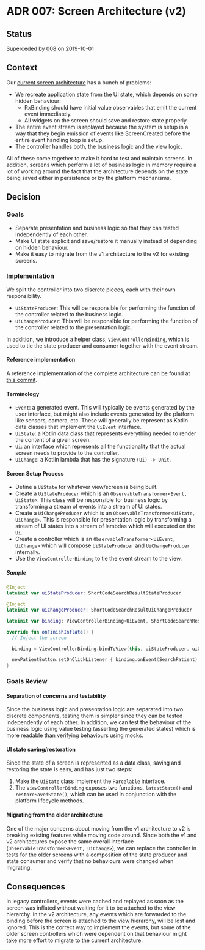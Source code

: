 # ADR 007: Screen Architecture (v2)

## Status
Superceded by [008](./008-screen-architecture-v3.md) on 2019-10-01

## Context
Our [current screen architecture](001-screen-controllers.md) has a bunch of problems:

- We recreate application state from the UI state, which depends on some hidden behaviour:
	- RxBinding should have initial value observables that emit the current event immediately.
	- All widgets on the screen should save and restore state properly.
- The entire event stream is replayed because the system is setup in a way that they begin emission of events like ScreenCreated before the entire event handling loop is setup.
- The controller handles both, the business logic and the view logic.

All of these come together to make it hard to test and maintain screens. In addition, screens which perform a lot of business logic in memory require a lot of working around the fact that the architecture depends on the state being saved either in persistence or by the platform mechanisms.

## Decision

### Goals
- Separate presentation and business logic so that they can tested independently of each other.
- Make UI state explicit and save/restore it manually instead of depending on hidden behaviour.
- Make it easy to migrate from the v1 architecture to the v2 for existing screens.

### Implementation
We split the controller into two discrete pieces, each with their own responsibility.

- `UiStateProducer`: This will be responsible for performing the function of the controller related to the business logic.
- `UiChangeProducer`: This will be responsible for performing the function of the controller related to the presentation logic.

In addition, we introduce a helper class, `ViewControllerBinding`, which is used to tie the state producer and consumer together with the event stream.

#### Reference implementation
A reference implementation of the complete architecture can be found at [this commit](https://github.com/simpledotorg/simple-android/blob/9e8412259e034e555fa40c2b07810a98d736df95/app/src/main/java/org/simple/clinic/shortcodesearchresult/ShortCodeSearchResultScreen.kt).

#### Terminology
- `Event`: a generated event. This will typically be events generated by the user interface, but might also include events generated by the platform like sensors, camera, etc. These will generally be represent as Kotlin data classes that implement the `UiEvent` interface.
- `UiState`: a Kotlin data class that represents everything needed to render the content of a given screen.
- `Ui`: an interface which represents all the functionality that the actual screen needs to provide to the controller.
- `UiChange`: a Kotlin lambda that has the signature `(Ui) -> Unit`.

#### Screen Setup Process
- Define a `UiState` for whatever view/screen is being built.
- Create a `UiStateProducer` which is an `ObservableTransformer<Event, UiState>`. This class will be responsible for business logic by transforming a stream of events into a stream of UI states.
- Create a `UiChangeProducer` which is an `ObservableTransformer<UiState, UiChange>`. This is responsible for presentation logic by transforming a stream of UI states into a stream of lambdas which will executed on the `Ui`.
- Create a controller which is an `ObservableTransformer<UiEvent, UiChange>` which will compose `UiStateProducer` and `UiChangeProducer` internally.
- Use the `ViewControllerBinding` to tie the event stream to the view.

##### Sample
```kotlin
@Inject
lateinit var uiStateProducer: ShortCodeSearchResultStateProducer

@Inject
lateinit var uiChangeProducer: ShortCodeSearchResultUiChangeProducer

lateinit var binding: ViewControllerBinding<UiEvent, ShortCodeSearchResultState, ShortCodeSearchResultUi>

override fun onFinishInflate() {
  // Inject the screen

  binding = ViewControllerBinding.bindToView(this, uiStateProducer, uiChangeProducer)

  newPatientButton.setOnClickListener { binding.onEvent(SearchPatient) }
}
```

### Goals Review

#### Separation of concerns and testability
Since the business logic and presentation logic are separated into two discrete components, testing them is simpler since they can be tested independently of each other. In addition, we can test the behaviour of the business logic using value testing (asserting the generated states) which is more readable than verifying behaviours using mocks.

#### UI state saving/restoration
Since the state of a screen is represented as a data class, saving and restoring the state is easy, and has just two steps:
1. Make the `UiState` class implement the `Parcelable` interface.
2. The `ViewControllerBinding` exposes two functions, `latestState()` and `restoreSavedState()`, which can be used in conjunction with the platform lifecycle methods.

#### Migrating from the older architecture
One of the major concerns about moving from the v1 architecture to v2 is breaking existing features while moving code around. Since both the v1 and v2 architectures expose the same overall interface (`ObservableTransformer<Event, UiChange>`), we can replace the controller in tests for the older screens with a composition of the state producer and state consumer and verify that no behaviours were changed when migrating.

## Consequences
In legacy controllers, events were cached and replayed as soon as the screen was inflated without waiting for it to be attached to the view hierarchy. In the v2 architecture, any events which are forwarded to the binding before the screen is attached to the view hierarchy, will be lost and ignored. This is the correct way to implement the events, but some of the older screen controllers which were dependent on that behaviour might take more effort to migrate to the current architecture.
